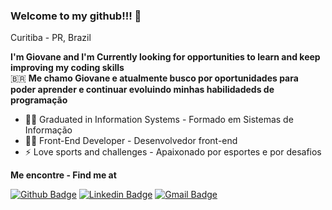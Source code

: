 ### Welcome to my github!!! 👋
Curitiba - PR, Brazil
<br>

**I'm Giovane and I'm Currently looking for opportunities to learn and keep improving my coding skills** <br>
🇧🇷 **Me chamo Giovane e atualmente busco por oportunidades para poder aprender e continuar evoluindo minhas habilidadeds de programação** <br>


- 👨‍🎓 Graduated in Information Systems - Formado em Sistemas de Informação
- 👨‍💻 Front-End Developer - Desenvolvedor front-end
- ⚡ Love sports and challenges - Apaixonado por esportes e por desafios


**Me encontre - Find me at**
<br>

[![Github Badge](https://img.shields.io/badge/-Github-000?style=for-the-badge&logo=Github&logoColor=white&link=https://github.com/GiovanePolese)](https://github.com/GiovanePolese)
[![Linkedin Badge](https://img.shields.io/badge/-LinkedIn-blue?style=for-the-badge&logo=Linkedin&logoColor=white&link=https://www.linkedin.com/in/giovane-polese/)](https://www.linkedin.com/in/giovane-polese/)
[![Gmail Badge](https://img.shields.io/badge/-Gmail-c14438?style=for-the-badge&logo=Gmail&logoColor=white&link=mailto:giovanemoraispolese@gmail.com)](mailto:giovanemoraispolese@gmail.com)
